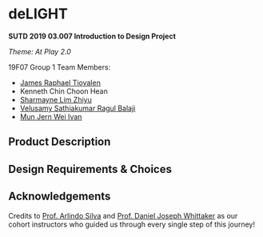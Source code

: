 # deLIGHT
**SUTD 2019 03.007 Introduction to Design Project**

_Theme: At Play 2.0_

19F07 Group 1 Team Members:
- [James Raphael Tiovalen](https://github.com/jamestiotio)
- Kenneth Chin Choon Hean
- [Sharmayne Lim Zhiyu](https://github.com/sl194)
- [Velusamy Sathiakumar Ragul Balaji](https://github.com/ragulbalaji)
- [Mun Jern Wei Ivan](https://github.com/monkeychimpanzee)

## Product Description

## Design Requirements & Choices

## Acknowledgements

Credits to [Prof. Arlindo Silva](https://epd.sutd.edu.sg/people/faculty/arlindo-silva) and [Prof. Daniel Joseph Whittaker](https://asd.sutd.edu.sg/people/faculty/daniel-joseph-whittaker) as our cohort instructors who guided us through every single step of this journey!
